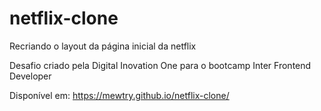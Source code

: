 # netflix-clone
Recriando o layout da página inicial da netflix

Desafio criado pela Digital Inovation One para o bootcamp Inter Frontend Developer

Disponível em: https://mewtry.github.io/netflix-clone/
